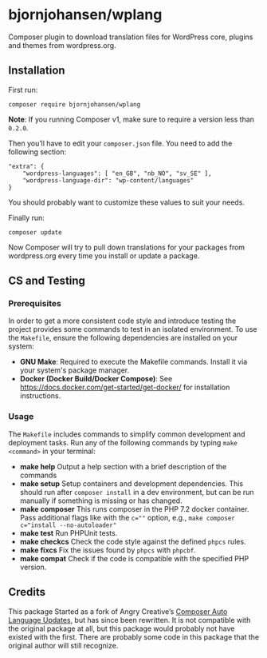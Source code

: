 # bjornjohansen/wplang

Composer plugin to download translation files for WordPress core, plugins and themes from wordpress.org.

## Installation

First run:

```
composer require bjornjohansen/wplang
```

**Note**: If you running Composer v1, make sure to require a version less than `0.2.0`.

Then you’ll have to edit your `composer.json` file. You need to add the following section:
```
"extra": {
    "wordpress-languages": [ "en_GB", "nb_NO", "sv_SE" ],
    "wordpress-language-dir": "wp-content/languages"
}
```

You should probably want to customize these values to suit your needs.

Finally run:
```
composer update
```

Now Composer will try to pull down translations for your packages from wordpress.org every time you install or update a package.

## CS and Testing

### Prerequisites

In order to get a more consistent code style and introduce testing the project provides some commands to test in an isolated environment.
To use the `Makefile`, ensure the following dependencies are installed on your system:

- **GNU Make**: Required to execute the Makefile commands. Install it via your system's package manager.
- **Docker (Docker Build/Docker Compose)**: See https://docs.docker.com/get-started/get-docker/ for installation instructions.

### Usage

The `Makefile` includes commands to simplify common development and deployment tasks. Run any of the following commands
by typing `make <command>` in your terminal:

- **make help** Output a help section with a brief description of the commands
- **make setup** Setup containers and development dependencies. This should run after `composer install` in a dev environment, but can be run manually if something is missing or has changed.
- **make composer** This runs composer in the PHP 7.2 docker container. Pass additional flags like with the `c=""` option, e.g., `make composer c="install --no-autoloader"`
- **make test** Run PHPUnit tests.
- **make checkcs** Check the code style against the defined `phpcs` rules.
- **make fixcs** Fix the issues found by `phpcs` with `phpcbf`.
- **make compat** Check if the code is compatible with the specified PHP version.

## Credits

This package Started as a fork of Angry Creative’s [Composer Auto Language Updates](https://github.com/Angrycreative/composer-plugin-language-update), but has since been rewritten. It is not compatible with the original package at all, but this package would probably not have existed with the first. There are probably some code in this package that the original author will still recognize.
